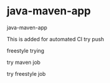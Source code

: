 # java-maven-app
java-maven-app

This is added for automated CI
try push

freestyle trying

try maven job

try freestyle job